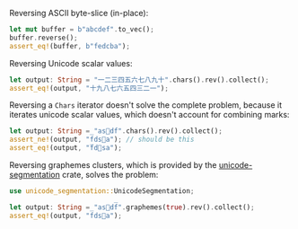 
Reversing ASCII byte-slice (in-place):

``` rust
let mut buffer = b"abcdef".to_vec();
buffer.reverse();
assert_eq!(buffer, b"fedcba");
```

Reversing Unicode scalar values:

``` rust
let output: String = "一二三四五六七八九十".chars().rev().collect();
assert_eq!(output, "十九八七六五四三二一");
```

Reversing a `Chars` iterator doesn't solve the complete problem, because it iterates unicode scalar values, which doesn't account for combining marks:

``` rust
let output: String = "as⃝df̅".chars().rev().collect();
assert_ne!(output, "f̅ds⃝a"); // should be this
assert_eq!(output, "̅fd⃝sa");

```

Reversing graphemes clusters, which is provided by the [unicode-segmentation](https://unicode-rs.github.io/unicode-segmentation/unicode_segmentation/struct.Graphemes.html) crate, solves the problem:

``` rust
use unicode_segmentation::UnicodeSegmentation;

let output: String = "as⃝df̅".graphemes(true).rev().collect();
assert_eq!(output, "f̅ds⃝a");
```
